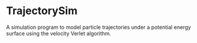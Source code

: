 # TrajectorySim
A simulation program to model particle trajectories under a potential energy surface using the velocity Verlet algorithm.
